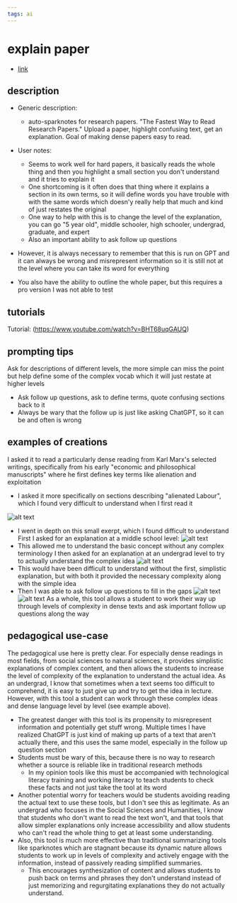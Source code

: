 ```yaml
---
tags: ai 
---
```



# explain paper


* [link](https://www.explainpaper.com/)

## description
* Generic description: 
     * auto-sparknotes for research papers. "The Fastest Way to Read Research Papers." Upload a paper, highlight confusing text, get an explanation. Goal of making dense papers easy to read.

* User notes:
  * Seems to work well for hard papers, it basically reads the whole thing and then you highlight a small section you don't understand and it tries to explain it
  * One shortcoming is it often does that thing where it explains a section in its own terms, so it will define words you have trouble with with the same words which doesn'y really help that much and kind of just restates the original
  * One way to help with this is to change the level of the explanation, you can go "5 year old", middle schooler, high schooler, undergrad, graduate, and expert
  * Also an important ability to ask follow up questions
 * However, it is always necessary to remember that this is run on GPT and it can always be wrong and misrepresent information so it is still not at the level where you can take its word for everything 
 * You also have the ability to outline the whole paper, but this requires a pro version I was not able to test

## tutorials
Tutorial: (https://www.youtube.com/watch?v=BHT68uqGAUQ)

## prompting tips
Ask for descriptions of different levels, the more simple can miss the point but help define some of the complex vocab which it will just restate at higher levels
* Ask follow up questions, ask to define terms, quote confusing sections back to it
* Always be wary that the follow up is just like asking ChatGPT, so it can be and often is wrong

## examples of creations 
I asked it to read a particularly dense reading from Karl Marx's selected writings, specifically from his early "economic and philosophical manuscripts" where he first defines key terms like alienation and exploitation
* I asked it more specifically on sections describing "alienated Labour", which I found very difficult to understand when I first read it

![alt text](https://files.slack.com/files-pri/T0HTW3H0V-F056ZA75ZTQ/screenshot_2023-05-10_at_2.31.57_pm.png?pub_secret=30423165dd)
* I went in depth on this small exerpt, which I found difficult to understand
First I asked for an explanation at a middle school level:
![alt text](https://files.slack.com/files-pri/T0HTW3H0V-F056ZB29D7Y/screenshot_2023-05-10_at_2.34.05_pm.png?pub_secret=a5afd0c0a5)
* This allowed me to understand the basic concept without any complex terminology
I then asked for an explanation at an undergrad level to try to actually understand the complex idea
![alt text](https://files.slack.com/files-pri/T0HTW3H0V-F057VL21VU0/screenshot_2023-05-10_at_2.34.32_pm.png?pub_secret=c23ac4be01)
* This would have been difficult to understand without the first, simplistic explanation, but with both it provided the necessary complexity along with the simple idea
* Then I was able to ask follow up questions to fill in the gaps
![alt text](https://files.slack.com/files-pri/T0HTW3H0V-F0575R8GK1R/screenshot_2023-05-10_at_2.36.20_pm.png?pub_secret=4f4647599d)
![alt text](https://files.slack.com/files-pri/T0HTW3H0V-F056RD6BXCP/screenshot_2023-05-10_at_2.36.28_pm.png?pub_secret=20c1fcf713)
As a whole, this tool allows a student to work their way up through levels of complexity in dense texts and ask important follow up questions along the way

## pedagogical use-case 
The pedagogical use here is pretty clear. For especially dense readings in most fields, from social sciences to natural sciences, it provides simplistic explanations of complex content, and then allows the students to increase the level of complexity of the explanation to understand the actual idea.
As an undergrad, I know that sometimes when a text seems too difficult to comprehend, it is easy to just give up and try to get the idea in lecture. However, with this tool a student can work through these complex ideas and dense language level by level (see example above).
* The greatest danger with this tool is its propensity to misrepresent information and potentially get stuff wrong. Multiple times I have realized ChatGPT is just kind of making up parts of a text that aren't actually there, and this uses the same model, especially in the follow up question section
* Students must be wary of this, because there is no way to research whether a source is reliable like in traditional research methods
  * In my opinion tools like this must be accompanied with technological literacy training and working literacy to teach students to check these facts and not just take the tool at its word
* Another potential worry for teachers would be students avoiding reading the actual text to use these tools, but I don't see this as legitimate. As an undergrad who focuses in the Social Sciences and Humanities, I know that students who don't want to read the text won't, and that tools that allow simpler explanations only increase accessibility and allow students who can't read the whole thing to get at least some understanding. 
* Also, this tool is much more effective than traditional summarizing tools like sparknotes which are stagnant because its dynamic nature allows students to work up in levels of complexity and actively engage with the information, instead of passively reading simplified summaries. 
  * This encourages synthesization of content and allows students to push back on terms and phrases they don't understand instead of just memorizing and regurgitating explanations they do not actually understand.